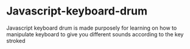 # Javascript-keyboard-drum
Javascript keyboard drum is made purposely for learning on how to manipulate keyboard to give you different sounds according to the key stroked

